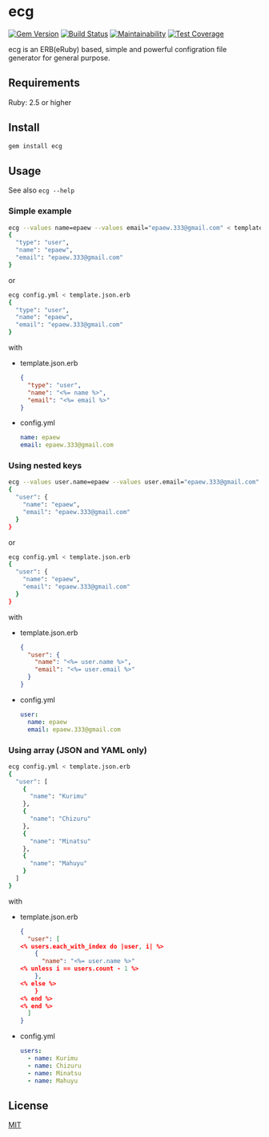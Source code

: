# ecg
[![Gem Version](https://badge.fury.io/rb/ecg.svg)](https://badge.fury.io/rb/ecg)
[![Build Status](https://github.com/epaew/ecg/workflows/Run%20TestUnit/badge.svg)](https://github.com/epaew/ecg/actions?query=workflow%3A%22Run+TestUnit%22+branch%3A%22master%22)
[![Maintainability](https://api.codeclimate.com/v1/badges/a043130a95580dc41610/maintainability)](https://codeclimate.com/github/epaew/ecg/maintainability)
[![Test Coverage](https://api.codeclimate.com/v1/badges/a043130a95580dc41610/test_coverage)](https://codeclimate.com/github/epaew/ecg/test_coverage)

ecg is an ERB(eRuby) based, simple and powerful configration file generator for general purpose.

## Requirements
Ruby: 2.5 or higher

## Install
```sh
gem install ecg
```

## Usage
See also `ecg --help`

### Simple example
```sh
ecg --values name=epaew --values email="epaew.333@gmail.com" < template.json.erb
{
  "type": "user",
  "name": "epaew",
  "email": "epaew.333@gmail.com"
}
```
or
```sh
ecg config.yml < template.json.erb
{
  "type": "user",
  "name": "epaew",
  "email": "epaew.333@gmail.com"
}
```
with
* template.json.erb
    ```json
    {
      "type": "user",
      "name": "<%= name %>",
      "email": "<%= email %>"
    }
    ```
* config.yml
    ```yaml
    name: epaew
    email: epaew.333@gmail.com
    ```

### Using nested keys
```sh
ecg --values user.name=epaew --values user.email="epaew.333@gmail.com" < template.json.erb
{
  "user": {
    "name": "epaew",
    "email": "epaew.333@gmail.com"
  }
}
```
or
```sh
ecg config.yml < template.json.erb
{
  "user": {
    "name": "epaew",
    "email": "epaew.333@gmail.com"
  }
}
```
with
* template.json.erb
    ```json
    {
      "user": {
        "name": "<%= user.name %>",
        "email": "<%= user.email %>"
      }
    }
    ```
* config.yml
    ```yaml
    user:
      name: epaew
      email: epaew.333@gmail.com
    ```

### Using array (JSON and YAML only)
```sh
ecg config.yml < template.json.erb
{
  "user": [
    {
      "name": "Kurimu"
    },
    {
      "name": "Chizuru"
    },
    {
      "name": "Minatsu"
    },
    {
      "name": "Mahuyu"
    }
  ]
}
```
with
* template.json.erb
    ```json
    {
      "user": [
    <% users.each_with_index do |user, i| %>
        {
          "name": "<%= user.name %>"
    <% unless i == users.count - 1 %>
        },
    <% else %>
        }
    <% end %>
    <% end %>
      ]
    }
    ```
* config.yml
    ```yaml
    users:
      - name: Kurimu
      - name: Chizuru
      - name: Minatsu
      - name: Mahuyu
    ```

## License
[MIT](LICENSE)
